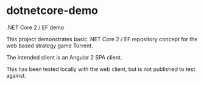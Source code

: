 # dotnetcore-demo
.NET Core 2 / EF demo

This project demonstrates basic .NET Core 2 / EF repository concept for the web based strategy game Torrent.

The intended client is an Angular 2 SPA client.

This has been tested locally with the web client, but is not published to test against.